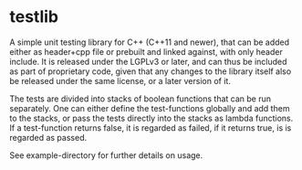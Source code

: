 # testlib

A simple unit testing library for C++ (C++11 and newer), that can be added either as header+cpp file or prebuilt and linked against, with only header include. It is released under the LGPLv3 or later, and can thus be included as part of proprietary code, given that any changes to the library itself also be released under the same license, or a later version of it.

The tests are divided into stacks of boolean functions that can be run separately. One can either define the test-functions globally and add them to the stacks, or pass the tests directly into the stacks as lambda functions. If a test-function returns false, it is regarded as failed, if it returns true, is is regarded as passed.

See example-directory for further details on usage.